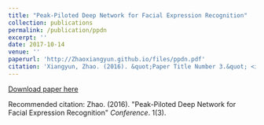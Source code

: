```yaml
---
title: "Peak-Piloted Deep Network for Facial Expression Recognition"
collection: publications
permalink: /publication/ppdn
excerpt: ''
date: 2017-10-14
venue: ''
paperurl: 'http://Zhaoxiangyun.github.io/files/ppdn.pdf'
citation: 'Xiangyun, Zhao. (2016). &quot;Paper Title Number 3.&quot; <i>Journal 1</i>. 1(3).'
---
```


[Download paper here](http://zhaoxiangyun.github.io/files/ppdn.pdf)

Recommended citation: Zhao. (2016). "Peak-Piloted Deep Network for Facial Expression Recognition" <i>Conference</i>. 1(3).
